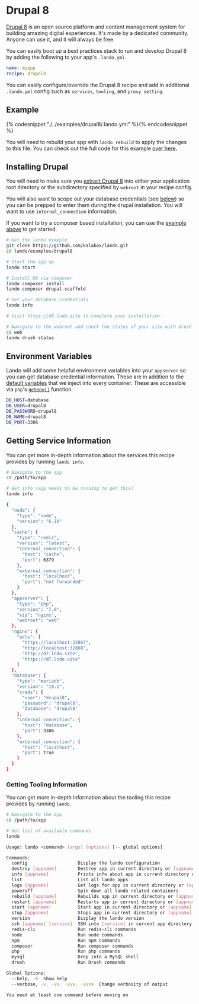 Drupal 8
========

[Drupal 8](https://www.drupal.org/drupal-8.0) is an open source platform and content management system for building amazing digital experiences. It's made by a dedicated community. Anyone can use it, and it will always be free.

You can easily boot up a best practices stack to run and develop Drupal 8 by adding the following to your app's `.lando.yml`.

```yml
name: myapp
recipe: drupal8
```

You can easily configure/override the Drupal 8 recipe and add in additional `.lando.yml` config such as `services`, `tooling`, and `proxy setting`.

Example
-------

{% codesnippet "./../examples/drupal8/.lando.yml" %}{% endcodesnippet %}

You will need to rebuild your app with `lando rebuild` to apply the changes to this file. You can check out the full code for this example [over here.](https://github.com/kalabox/lando/tree/master/examples/drupal8-2)

Installing Drupal
-----------------

You will need to make sure you [extract Drupal 8](https://www.drupal.org/docs/7/installing-drupal-7/step-1-download-and-extract-drupal) into either your application root directory or the subdirectory specified by `webroot` in your recipe config.

You will also want to scope out your database credentials (see [below](#getting-service-information)) so you can be prepped to enter them during the drupal installation. You will want to use `internal_connection` information.

If you want to try a composer based installation, you can use the [example above](https://github.com/kalabox/lando/tree/master/examples/drupal8) to get started.

```bash
# Get the lando example
git clone https://github.com/kalabox/lando.git
cd lando/examples/drupal8

# Start the app up
lando start

# Install D8 via composer
lando composer install
lando composer drupal-scaffold

# Get your database credentials
lando info

# Visit https://d8.lndo.site to complete your installation.

# Navigate to the webroot and check the status of your site with drush
cd web
lando drush status
```

Environment Variables
---------------------

Lando will add some helpful environment variables into your `appserver` so you can get database credential information. These are in addition to the [default variables](./../config/services.md#environment) that we inject into every container. These are accessible via `php`'s [`getenv()`](http://php.net/manual/en/function.getenv.php) function.

```bash
DB_HOST=database
DB_USER=drupal8
DB_PASSWORD=drupal8
DB_NAME=drupal8
DB_PORT=3306
```

Getting Service Information
---------------------------

You can get more in-depth information about the services this recipe provides by running `lando info`.

```bash
# Navigate to the app
cd /path/to/app

# Get info (app needs to be running to get this)
lando info

{
  "node": {
    "type": "node",
    "version": "6.10"
  },
  "cache": {
    "type": "redis",
    "version": "latest",
    "internal_connection": {
      "host": "cache",
      "port": 6379
    },
    "external_connection": {
      "host": "localhost",
      "port": "not forwarded"
    }
  },
  "appserver": {
    "type": "php",
    "version": "7.0",
    "via": "nginx",
    "webroot": "web"
  },
  "nginx": {
    "urls": [
      "https://localhost:32867",
      "http://localhost:32868",
      "http://d7.lndo.site",
      "https://d7.lndo.site"
    ]
  },
  "database": {
    "type": "mariadb",
    "version": "10.1",
    "creds": {
      "user": "drupal8",
      "password": "drupal8",
      "database": "drupal8"
    },
    "internal_connection": {
      "host": "database",
      "port": 3306
    },
    "external_connection": {
      "host": "localhost",
      "port": true
    }
  }
}
```

### Getting Tooling Information

You can get more in-depth information about the tooling this recipe provides by running `lando`.

```bash
# Navigate to the app
cd /path/to/app

# Get list of available commands
lando

Usage: lando <command> [args] [options] [-- global options]

Commands:
  config                   Display the lando configuration
  destroy [appname]        Destroy app in current directory or [appname]
  info [appname]           Prints info about app in current directory or [appname]
  list                     List all lando apps
  logs [appname]           Get logs for app in current directory or [appname]
  poweroff                 Spin down all lando related containers
  rebuild [appname]        Rebuilds app in current directory or [appname]
  restart [appname]        Restarts app in current directory or [appname]
  start [appname]          Start app in current directory or [appname]
  stop [appname]           Stops app in current directory or [appname]
  version                  Display the lando version
  ssh [appname] [service]  SSH into [service] in current app directory or [appname]
  redis-cli                Run redis-cli commands
  node                     Run node commands
  npm                      Run npm commands
  composer                 Run composer commands
  php                      Run php commands
  mysql                    Drop into a MySQL shell
  drush                    Run Drush commands

Global Options:
  --help, -h  Show help
  --verbose, -v, -vv, -vvv, -vvvv  Change verbosity of output

You need at least one command before moving on
```

